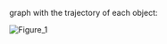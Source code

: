 graph with the trajectory of each object:



![Figure_1](https://github.com/nolizrd/Trajectory/assets/26836740/3aaa8850-5799-424d-a908-0039f88e758c)
